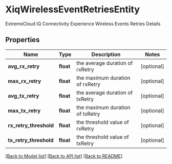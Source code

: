 # XiqWirelessEventRetriesEntity

ExtremeCloud IQ Connectivity Experience Wireless Events Retries Details
## Properties
Name | Type | Description | Notes
------------ | ------------- | ------------- | -------------
**avg_rx_retry** | **float** | the average duration of rxRetry | [optional] 
**max_rx_retry** | **float** | the maximum duration of rxRetry | [optional] 
**avg_tx_retry** | **float** | the average duration of txRetry | [optional] 
**max_tx_retry** | **float** | the maximum duration of txRetry | [optional] 
**rx_retry_threshold** | **float** | the threshold value of rxRetry | [optional] 
**tx_retry_threshold** | **float** | the threshold value of txRetry | [optional] 

[[Back to Model list]](../README.md#documentation-for-models) [[Back to API list]](../README.md#documentation-for-api-endpoints) [[Back to README]](../README.md)


